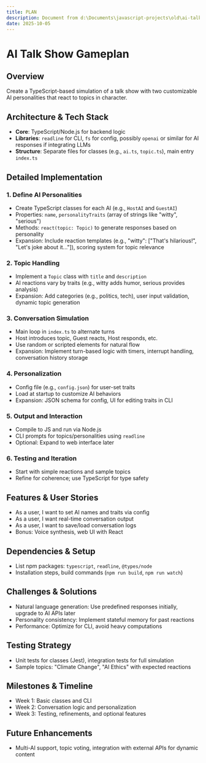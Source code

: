 ```yaml
---
title: PLAN
description: Document from d:\Documents\javascript-projects\old\ai-talkshow\PLAN.md
date: 2025-10-05
---
```


# AI Talk Show Gameplan

## Overview
Create a TypeScript-based simulation of a talk show with two customizable AI personalities that react to topics in character.

## Architecture & Tech Stack
- **Core**: TypeScript/Node.js for backend logic
- **Libraries**: `readline` for CLI, `fs` for config, possibly `openai` or similar for AI responses if integrating LLMs
- **Structure**: Separate files for classes (e.g., `ai.ts`, `topic.ts`), main entry `index.ts`

## Detailed Implementation

### 1. Define AI Personalities
- Create TypeScript classes for each AI (e.g., `HostAI` and `GuestAI`)
- Properties: `name`, `personalityTraits` (array of strings like "witty", "serious")
- Methods: `react(topic: Topic)` to generate responses based on personality
- Expansion: Include reaction templates (e.g., "witty": ["That's hilarious!", "Let's joke about it..."]), scoring system for topic relevance

### 2. Topic Handling
- Implement a `Topic` class with `title` and `description`
- AI reactions vary by traits (e.g., witty adds humor, serious provides analysis)
- Expansion: Add categories (e.g., politics, tech), user input validation, dynamic topic generation

### 3. Conversation Simulation
- Main loop in `index.ts` to alternate turns
- Host introduces topic, Guest reacts, Host responds, etc.
- Use random or scripted elements for natural flow
- Expansion: Implement turn-based logic with timers, interrupt handling, conversation history storage

### 4. Personalization
- Config file (e.g., `config.json`) for user-set traits
- Load at startup to customize AI behaviors
- Expansion: JSON schema for config, UI for editing traits in CLI

### 5. Output and Interaction
- Compile to JS and run via Node.js
- CLI prompts for topics/personalities using `readline`
- Optional: Expand to web interface later

### 6. Testing and Iteration
- Start with simple reactions and sample topics
- Refine for coherence; use TypeScript for type safety

## Features & User Stories
- As a user, I want to set AI names and traits via config
- As a user, I want real-time conversation output
- As a user, I want to save/load conversation logs
- Bonus: Voice synthesis, web UI with React

## Dependencies & Setup
- List npm packages: `typescript`, `readline`, `@types/node`
- Installation steps, build commands (`npm run build`, `npm run watch`)

## Challenges & Solutions
- Natural language generation: Use predefined responses initially, upgrade to AI APIs later
- Personality consistency: Implement stateful memory for past reactions
- Performance: Optimize for CLI, avoid heavy computations

## Testing Strategy
- Unit tests for classes (Jest), integration tests for full simulation
- Sample topics: "Climate Change", "AI Ethics" with expected reactions

## Milestones & Timeline
- Week 1: Basic classes and CLI
- Week 2: Conversation logic and personalization
- Week 3: Testing, refinements, and optional features

## Future Enhancements
- Multi-AI support, topic voting, integration with external APIs for dynamic content

